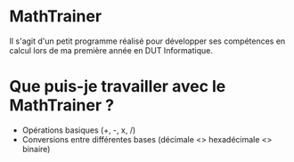 # MathTrainer

Il s'agit d'un petit programme réalisé pour développer ses compétences en calcul lors de ma première année en DUT Informatique.

# Que puis-je travailler avec le MathTrainer ?
- Opérations basiques (+, -, x, /)
- Conversions entre différentes bases (décimale <> hexadécimale <> binaire)

